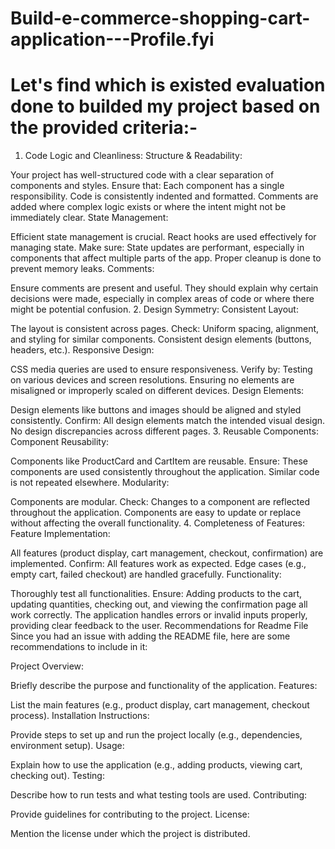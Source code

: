 # Build-e-commerce-shopping-cart-application---Profile.fyi

# Let's find which is existed evaluation done to builded my project based on the provided criteria:-

1. Code Logic and Cleanliness:
Structure & Readability:

Your project has well-structured code with a clear separation of components and styles. Ensure that:
Each component has a single responsibility.
Code is consistently indented and formatted.
Comments are added where complex logic exists or where the intent might not be immediately clear.
State Management:

Efficient state management is crucial. React hooks are used effectively for managing state. Make sure:
State updates are performant, especially in components that affect multiple parts of the app.
Proper cleanup is done to prevent memory leaks.
Comments:

Ensure comments are present and useful. They should explain why certain decisions were made, especially in complex areas of code or where there might be potential confusion.
2. Design Symmetry:
Consistent Layout:

The layout is consistent across pages. Check:
Uniform spacing, alignment, and styling for similar components.
Consistent design elements (buttons, headers, etc.).
Responsive Design:

CSS media queries are used to ensure responsiveness. Verify by:
Testing on various devices and screen resolutions.
Ensuring no elements are misaligned or improperly scaled on different devices.
Design Elements:

Design elements like buttons and images should be aligned and styled consistently. Confirm:
All design elements match the intended visual design.
No design discrepancies across different pages.
3. Reusable Components:
Component Reusability:

Components like ProductCard and CartItem are reusable. Ensure:
These components are used consistently throughout the application.
Similar code is not repeated elsewhere.
Modularity:

Components are modular. Check:
Changes to a component are reflected throughout the application.
Components are easy to update or replace without affecting the overall functionality.
4. Completeness of Features:
Feature Implementation:

All features (product display, cart management, checkout, confirmation) are implemented. Confirm:
All features work as expected.
Edge cases (e.g., empty cart, failed checkout) are handled gracefully.
Functionality:

Thoroughly test all functionalities. Ensure:
Adding products to the cart, updating quantities, checking out, and viewing the confirmation page all work correctly.
The application handles errors or invalid inputs properly, providing clear feedback to the user.
Recommendations for Readme File
Since you had an issue with adding the README file, here are some recommendations to include in it:

Project Overview:

Briefly describe the purpose and functionality of the application.
Features:

List the main features (e.g., product display, cart management, checkout process).
Installation Instructions:

Provide steps to set up and run the project locally (e.g., dependencies, environment setup).
Usage:

Explain how to use the application (e.g., adding products, viewing cart, checking out).
Testing:

Describe how to run tests and what testing tools are used.
Contributing:

Provide guidelines for contributing to the project.
License:

Mention the license under which the project is distributed.
